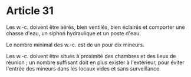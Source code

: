 # Article 31

Les w.-c. doivent être aérés, bien ventilés, bien éclairés et comporter une chasse d'eau, un siphon hydraulique et un poste d'eau.

Le nombre minimal des w.-c. est de un pour dix mineurs.

Les w.-c. doivent être situés à proximité des chambres et des lieux de réunion ; un nombre suffisant doit en plus exister à l'extérieur, pour éviter l'entrée des mineurs dans les locaux vides et sans surveillance.
